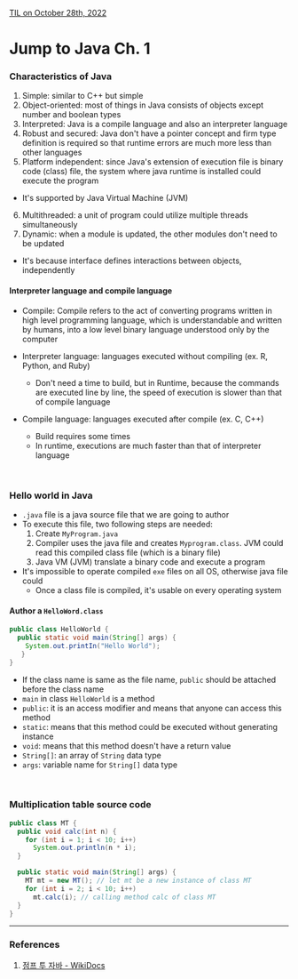 [TIL on October 28th, 2022](../../TIL/2022/10/10-28-2022.md)
# **Jump to Java Ch. 1**

### Characteristics of Java
1. Simple: similar to C++ but simple
2. Object-oriented: most of things in Java consists of objects except number and boolean types
3. Interpreted: Java is a compile language and also an interpreter language
4. Robust and secured: Java don't have a pointer concept and firm type definition is required so that runtime errors are much more less than other languages
5. Platform independent: since Java's extension of execution file is binary code (class) file, the system where java runtime is installed could execute the program
  * It's supported by Java Virtual Machine (JVM)
6. Multithreaded: a unit of program could utilize multiple threads simultaneously
7. Dynamic: when a module is updated, the other modules don't need to be updated
  * It's because interface defines interactions between objects, independently

#### Interpreter language and compile language
- Compile: Compile refers to the act of converting programs written in high level programming language, which is understandable and written by humans, into a low level binary language understood only by the computer

- Interpreter language: languages executed without compiling (ex. R, Python, and Ruby)
  * Don't need a time to build, but in Runtime, because the commands are executed line by line, the speed of execution is slower than that of compile language

- Compile language: languages executed after compile (ex. C, C++)
  * Build requires some times
  * In runtime, executions are much faster than that of interpreter language

<br>

### Hello world in Java
- `.java` file is a java source file that we are going to author
- To execute this file, two following steps are needed:
  1. Create `MyProgram.java`
  2. Compiler uses the java file and creates `Myprogram.class`. JVM could read this compiled class file (which is a binary file)
  3. Java VM (JVM) translate a binary code and execute a program
- It's impossible to operate compiled `exe` files on all OS, otherwise java file could
  * Once a class file is compiled, it's usable on every operating system

#### Author a `HelloWord.class`
```java
public class HelloWorld {
  public static void main(String[] args) {
    System.out.printIn("Hello World");
   }
}
```
- If the class name is same as the file name, `public` should be attached before the class name
- `main` in class `HelloWorld` is a method
- `public`: it is an access modifier and means that anyone can access this method
- `static`: means that this method could be executed without generating instance
- `void`: means that this method doesn't have a return value
- `String[]`: an array of `String` data type
- `args`: variable name for `String[]` data type

<br>

### Multiplication table source code
```java
public class MT {
  public void calc(int n) {
    for (int i = 1; i < 10; i++)
      System.out.println(n * i);
  }

  public static void main(String[] args) {
    MT mt = new MT(); // let mt be a new instance of class MT
    for (int i = 2; i < 10; i++)
      mt.calc(i); // calling method calc of class MT
  }
}
```

___

### References
1. [점프 투 자바 - WikiDocs](https://wikidocs.net/book/31)